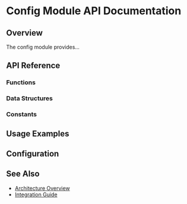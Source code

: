 # Config Module API Documentation

## Overview

The config module provides...

## API Reference

### Functions

### Data Structures

### Constants

## Usage Examples

## Configuration

## See Also

- [Architecture Overview](../../architecture/core/config.md)
- [Integration Guide](../../guides/development/config-integration.md)

